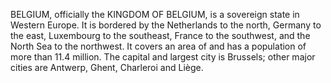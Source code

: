 BELGIUM, officially the KINGDOM OF BELGIUM, is a sovereign state in Western Europe. It is bordered by the Netherlands to the north, Germany to the east, Luxembourg to the southeast, France to the southwest, and the North Sea to the northwest. It covers an area of and has a population of more than 11.4 million. The capital and largest city is Brussels; other major cities are Antwerp, Ghent, Charleroi and Liège.
